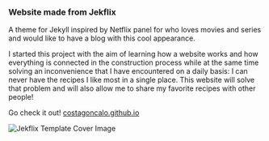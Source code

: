 ### Website made from Jekflix

A theme for Jekyll inspired by Netflix panel for who loves movies and series and would like to have a blog with this cool appearance.

I started this project with the aim of learning how a website works and how everything is connected in the construction process while at the same time solving an inconvenience that I have encountered on a daily basis: I can never have the recipes I like most in a single place. This website will solve that problem and will also allow me to share my favorite recipes with other people!

Go check it out! [costagoncalo.github.io](https://costagoncalo.github.io)


![Jekflix Template Cover Image](https://res.cloudinary.com/dm7h7e8xj/image/upload/v1505354182/jekflix-logo_mfngps.png)
